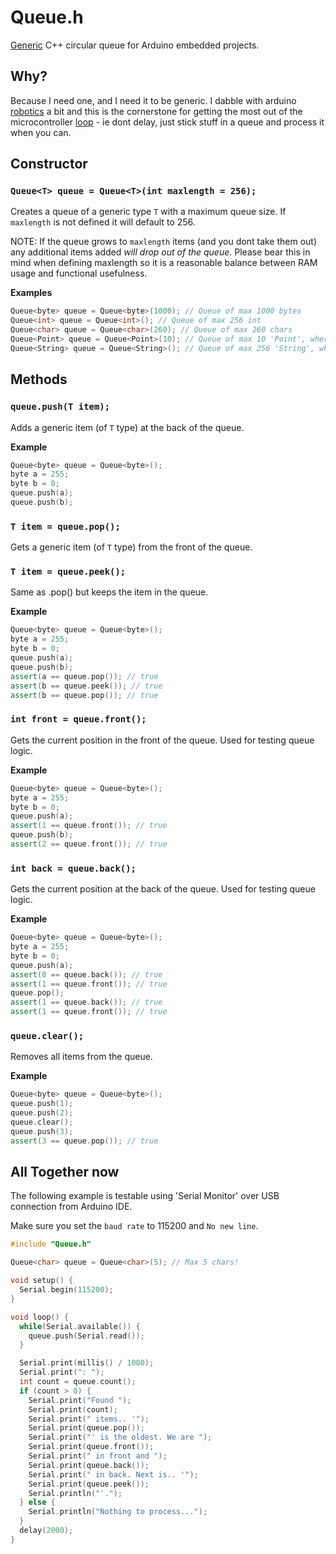 # Queue.h

[Generic](https://en.wikipedia.org/wiki/Generic_programming) C++ circular queue for Arduino embedded projects.

## Why?

Because I need one, and I need it to be generic. I dabble with arduino [robotics](https://github.com/sdesalas/robotics) a bit and this is the cornerstone for getting the most out of the microcontroller [loop](https://www.arduino.cc/en/reference/loop) - ie dont delay, just stick stuff in a queue and process it when you can.

## Constructor

### `Queue<T> queue = Queue<T>(int maxlength = 256);`

Creates a queue of a generic type `T` with a maximum queue size. If `maxlength` is not defined it will default to 256.

NOTE: If the queue grows to `maxlength` items (and you dont take them out) any additional items added *will drop out of the queue*.
Please bear this in mind when defining maxlength so it is a reasonable balance between RAM usage and functional usefulness.

**Examples**

```cpp
Queue<byte> queue = Queue<byte>(1000); // Queue of max 1000 bytes
Queue<int> queue = Queue<int>(); // Queue of max 256 int
Queue<char> queue = Queue<char>(260); // Queue of max 260 chars
Queue<Point> queue = Queue<Point>(10); // Queue of max 10 'Point', where 'Point' is a struct 
Queue<String> queue = Queue<String>(); // Queue of max 256 'String', where 'String' is a class
```

## Methods

### `queue.push(T item);`

Adds a generic item (of `T` type) at the back of the queue.

**Example**

```cpp
Queue<byte> queue = Queue<byte>();
byte a = 255;
byte b = 0;
queue.push(a);
queue.push(b);
```

### `T item = queue.pop();`

Gets a generic item (of `T` type) from the front of the queue. 

### `T item = queue.peek();`

Same as .pop() but keeps the item in the queue.

**Example**

```cpp
Queue<byte> queue = Queue<byte>(); 
byte a = 255;
byte b = 0;
queue.push(a);
queue.push(b);
assert(a == queue.pop()); // true
assert(b == queue.peek()); // true
assert(b == queue.pop()); // true
```

### `int front = queue.front();`

Gets the current position in the front of the queue. Used for testing queue logic.

**Example**

```cpp
Queue<byte> queue = Queue<byte>(); 
byte a = 255;
byte b = 0;
queue.push(a);
assert(1 == queue.front()); // true
queue.push(b);
assert(2 == queue.front()); // true
```

### `int back = queue.back();`

Gets the current position at the back of the queue. Used for testing queue logic.

**Example**

```cpp
Queue<byte> queue = Queue<byte>(); 
byte a = 255;
byte b = 0;
queue.push(a);
assert(0 == queue.back()); // true
assert(1 == queue.front()); // true
queue.pop();
assert(1 == queue.back()); // true
assert(1 == queue.front()); // true
```

### `queue.clear();`

Removes all items from the queue.

**Example**

```cpp
Queue<byte> queue = Queue<byte>(); 
queue.push(1);
queue.push(2);
queue.clear();
queue.push(3);
assert(3 == queue.pop()); // true
```

## All Together now

The following example is testable using 'Serial Monitor' over USB connection from Arduino IDE.

Make sure you set the `baud rate` to 115200 and `No new line`.

```cpp
#include "Queue.h"

Queue<char> queue = Queue<char>(5); // Max 5 chars!

void setup() {
  Serial.begin(115200);
}

void loop() {
  while(Serial.available()) {
    queue.push(Serial.read());
  }

  Serial.print(millis() / 1000);
  Serial.print(": ");
  int count = queue.count();
  if (count > 0) {
    Serial.print("Found ");
    Serial.print(count);
    Serial.print(" items.. '");
    Serial.print(queue.pop());
    Serial.print("' is the oldest. We are ");
    Serial.print(queue.front());
    Serial.print(" in front and ");
    Serial.print(queue.back());
    Serial.print(" in back. Next is.. '");
    Serial.print(queue.peek());
    Serial.println("'.");
  } else {
    Serial.println("Nothing to process..."); 
  }
  delay(2000);
}
```
